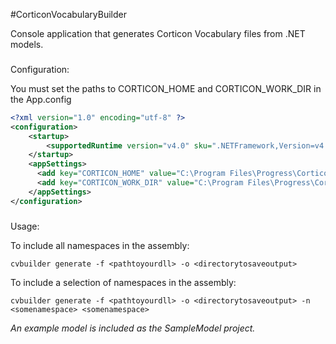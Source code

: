 #CorticonVocabularyBuilder

Console application that generates Corticon Vocabulary files from .NET models.

###
Configuration:

You must set the paths to CORTICON_HOME and CORTICON_WORK_DIR in the App.config

```xml
<?xml version="1.0" encoding="utf-8" ?>
<configuration>
    <startup> 
        <supportedRuntime version="v4.0" sku=".NETFramework,Version=v4.5" />
    </startup>
    <appSettings>
      <add key="CORTICON_HOME" value="C:\Program Files\Progress\Corticon 5.5\Server .NET\webservice" />
      <add key="CORTICON_WORK_DIR" value="C:\Program Files\Progress\Corticon 5.5\Server .NET\webservice" />
    </appSettings>
</configuration>
```

###
Usage:

To include all namespaces in the assembly:

```shell
cvbuilder generate -f <pathtoyourdll> -o <directorytosaveoutput>
```

To include a selection of namespaces in the assembly:

```shell
cvbuilder generate -f <pathtoyourdll> -o <directorytosaveoutput> -n <somenamespace> <somenamespace>
```

_An example model is included as the SampleModel project._